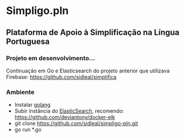 # Simpligo.pln

## Plataforma de Apoio à Simplificação na Língua Portuguesa

### Projeto em desenvolvimento...
Continuação em Go e Elasticsearch do projeto anterior que utilizava Firebase: https://github.com/sidleal/simplifica

### Ambiente

 * Instalar [golang](https://golang.org/)
 * Subir instância do [ElasticSearch](https://www.elastic.co/products/elasticsearch), recomendo: https://github.com/deviantony/docker-elk
 * git clone https://github.com/sidleal/simpligo-pln.git
 * go run *.go
